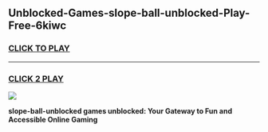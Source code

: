 
## Unblocked-Games-slope-ball-unblocked-Play-Free-6kiwc
<h3>
<a href="https://premium76.site?title=slope-ball-unblocked&ref=20M">CLICK TO PLAY</a></h3>
<hr>

<h3>
<a href="https://premium76.site?title=slope-ball-unblocked&ref=20M">CLICK 2 PLAY</a>
  
</h3>

<a href="https://premium76.site?title=slope-ball-unblocked&ref=19M"><img src="https://clearcache.store/games.png"></a>


**slope-ball-unblocked games unblocked: Your Gateway to Fun and Accessible Online Gaming**

